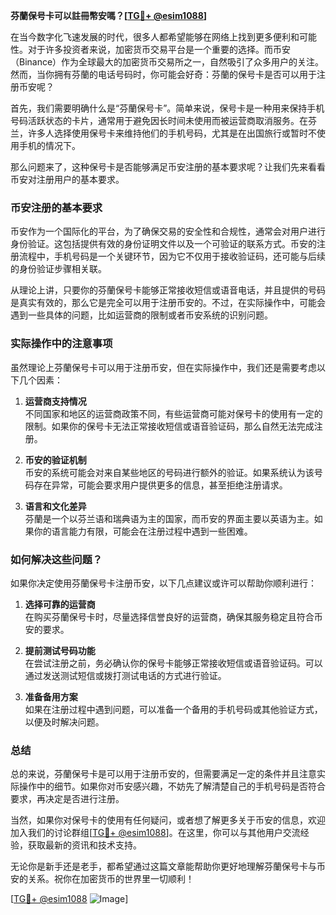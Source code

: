 **芬蘭保号卡可以註冊幣安嗎？[[TG💪+ @esim1088](https://t.me/s/esim1088)]**

在当今数字化飞速发展的时代，很多人都希望能够在网络上找到更多便利和可能性。对于许多投资者来说，加密货币交易平台是一个重要的选择。而币安（Binance）作为全球最大的加密货币交易所之一，自然吸引了众多用户的关注。然而，当你拥有芬蘭的电话号码时，你可能会好奇：芬蘭的保号卡是否可以用于注册币安呢？

首先，我们需要明确什么是“芬蘭保号卡”。简单来说，保号卡是一种用来保持手机号码活跃状态的卡片，通常用于避免因长时间未使用而被运营商取消服务。在芬兰，许多人选择使用保号卡来维持他们的手机号码，尤其是在出国旅行或暂时不使用手机的情况下。

那么问题来了，这种保号卡是否能够满足币安注册的基本要求呢？让我们先来看看币安对注册用户的基本要求。

### 币安注册的基本要求

币安作为一个国际化的平台，为了确保交易的安全性和合规性，通常会对用户进行身份验证。这包括提供有效的身份证明文件以及一个可验证的联系方式。币安的注册流程中，手机号码是一个关键环节，因为它不仅用于接收验证码，还可能与后续的身份验证步骤相关联。

从理论上讲，只要你的芬蘭保号卡能够正常接收短信或语音电话，并且提供的号码是真实有效的，那么它是完全可以用于注册币安的。不过，在实际操作中，可能会遇到一些具体的问题，比如运营商的限制或者币安系统的识别问题。

### 实际操作中的注意事项

虽然理论上芬蘭保号卡可以用于注册币安，但在实际操作中，我们还是需要考虑以下几个因素：

1. **运营商支持情况**  
   不同国家和地区的运营商政策不同，有些运营商可能对保号卡的使用有一定的限制。如果你的保号卡无法正常接收短信或语音验证码，那么自然无法完成注册。

2. **币安的验证机制**  
   币安的系统可能会对来自某些地区的号码进行额外的验证。如果系统认为该号码存在异常，可能会要求用户提供更多的信息，甚至拒绝注册请求。

3. **语言和文化差异**  
   芬蘭是一个以芬兰语和瑞典语为主的国家，而币安的界面主要以英语为主。如果你的语言能力有限，可能会在注册过程中遇到一些困难。

### 如何解决这些问题？

如果你决定使用芬蘭保号卡注册币安，以下几点建议或许可以帮助你顺利进行：

1. **选择可靠的运营商**  
   在购买芬蘭保号卡时，尽量选择信誉良好的运营商，确保其服务稳定且符合币安的要求。

2. **提前测试号码功能**  
   在尝试注册之前，务必确认你的保号卡能够正常接收短信或语音验证码。可以通过发送测试短信或拨打测试电话的方式进行验证。

3. **准备备用方案**  
   如果在注册过程中遇到问题，可以准备一个备用的手机号码或其他验证方式，以便及时解决问题。

### 总结

总的来说，芬蘭保号卡是可以用于注册币安的，但需要满足一定的条件并且注意实际操作中的细节。如果你对币安感兴趣，不妨先了解清楚自己的手机号码是否符合要求，再决定是否进行注册。

当然，如果你对保号卡的使用有任何疑问，或者想了解更多关于币安的信息，欢迎加入我们的讨论群组[[TG💪+ @esim1088](https://t.me/s/esim1088)]。在这里，你可以与其他用户交流经验，获取最新的资讯和技术支持。

无论你是新手还是老手，都希望通过这篇文章能帮助你更好地理解芬蘭保号卡与币安的关系。祝你在加密货币的世界里一切顺利！

[[TG💪+ @esim1088](https://t.me/s/esim1088) ![Image](https://i.postimg.cc/4NQfJmqS/Snipaste-2025-05-13-00-14-12.png)]